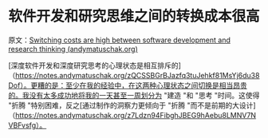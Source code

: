 # 软件开发和研究思维之间的转换成本很高

原文：[Switching costs are high between software development and research thinking (andymatuschak.org)](https://notes.andymatuschak.org/z78pmtn8LMt6npZyHciSjVZJdp3u7sin61PzG)

[深度软件开发和深度研究思考的心理状态是相互排斥的]（https://notes.andymatuschak.org/zQCSSBGrBJazfq3tuJehkf81MsYj6du38Dof）。更糟的是：至少在我的经验中，在这两种心理状态之间切换是相当昂贵的。我没有太多成功地将我的一天甚至一周划分为 "建造 "和 "思考 "时间。这使得 "折腾 "特别困难，反之[通过制作的洞察力更倾向于 "折腾 "而不是前期的大设计]（https://notes.andymatuschak.org/z7Ldzn94FibghJBEG9hAebu8LMNV7NVBFvsfg）。